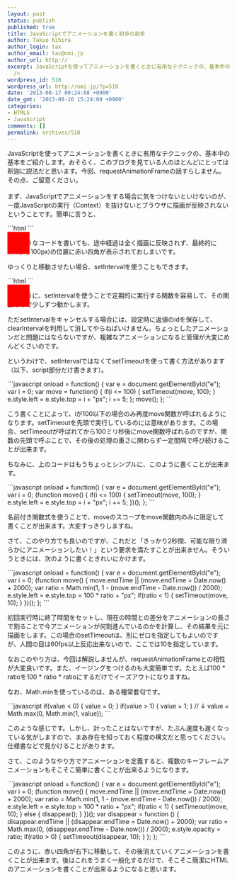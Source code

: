 ```yaml
---
layout: post
status: publish
published: true
title: JavaScriptでアニメーションを書く初歩の初歩
author: Takuo Kihira
author_login: tax
author_email: tax@nmi.jp
author_url: http://
excerpt: JavaScriptを使ってアニメーションを書くときに有用なテクニックの、基本中の基本をご紹介します。おそらく、このブログを見ている人のほとんどにとっては釈迦に説法だと思います。今回、requestAnimationFrameの話すらしません。その点、ご留意ください。<br
  />
wordpress_id: 510
wordpress_url: http://nmi.jp/?p=510
date: '2013-08-17 00:24:08 +0900'
date_gmt: '2013-08-16 15:24:08 +0900'
categories:
- HTML5
- JavaScript
comments: []
permalink: archives/510
---
```

<p>JavaScriptを使ってアニメーションを書くときに有用なテクニックの、基本中の基本をご紹介します。おそらく、このブログを見ている人のほとんどにとっては釈迦に説法だと思います。今回、requestAnimationFrameの話すらしません。その点、ご留意ください。<br />
<a id="more"></a><a id="more-510"></a><br />
まず、JavaScriptでアニメーションをする場合に気をつけないといけないのが、一度JavaScriptの実行（Context）を抜けないとブラウザに描画が反映されないということです。簡単に言うと、<br />
</p>
```html
<html><head><title>bad sample</title><script>
onload = function() {
    var e = document.getElementById("e");
    for(var i = 0; i <= 100; i += 5) {
        e.style.left = e.style.top = i + "px";
    }
};
</script></head><body>
<div id="e" style="position:absolute;background-color:red;width:50px;height:50px"></div>
</body>
```
<p>
このようなコードを書いても、途中経過は全く描画に反映されず、最終的に(100px, 100px)の位置に赤い四角が表示されておしまいです。</p>
<p>ゆっくりと移動させたい場合、setIntervalを使うこともできます。<br />
</p>
```html
<html><head><title>normal sample</title><script>
onload = function() {
    var e = document.getElementById("e");
    var i = 0;
    var id = setInterval(function() {
        e.style.left = e.style.top = i + "px";
        i += 5;
        if(i > 100) {
            clearInterval(id);
        }
    }, 100);
};
</script></head><body>
<div id="e" style="position:absolute;background-color:red;width:50px;height:50px"></div>
</body>
```
<p>
このように、setIntervalを使うことで定期的に実行する関数を容易して、その関数の中で少しずつ動かします。</p>
<p>ただsetIntervalをキャンセルする場合には、設定時に返値のidを保存して、clearIntervalを利用して消してやらねばいけません。ちょっとしたアニメーションだと問題にはならないですが、複雑なアニメーションになると管理が大変にめんどくさいのです。</p>
<p>というわけで、setIntervalではなくてsetTimeoutを使って書く方法があります（以下、script部分だけ書きます）。<br />
</p>
```javascript
onload = function() {
    var e = document.getElementById("e");
    var i = 0;
    var move = function() {
        if(i <= 100) {
            setTimeout(move, 100);
        }
        e.style.left = e.style.top = i + "px";
        i += 5;
    };
    move();
};
```
<p>
こう書くことによって、iが100以下の場合のみ再度move関数が呼ばれるようになります。setTimeoutを先頭で実行しているのには意味があります。この場合、setTimeoutが呼ばれてから100ミリ秒後にmove関数呼ばれるのですが、関数の先頭で呼ぶことで、その後の処理の重さに関わらず一定間隔で呼び続けることが出来ます。</p>
<p>ちなみに、上のコードはもうちょっとシンプルに、このように書くことが出来ます。<br />
</p>
```javascript
onload = function() {
    var e = document.getElementById("e");
    var i = 0;
    (function move() {
        if(i <= 100) {
            setTimeout(move, 100);
        }
        e.style.left = e.style.top = i + "px";
        i += 5;
    })();
};
```
<p>
名前付き関数式を使うことで、moveのスコープをmove関数内のみに限定して書くことが出来ます。大変すっきりしますね。</p>
<p>さて、このやり方でも良いのですが、これだと「きっかり2秒間、可能な限り滑らかにアニメーションしたい！」という要求を満たすことが出来ません。そういうときには、次のように書くときれいにかけます。<br />
</p>
```javascript
onload = function() {
    var e = document.getElementById("e");
    var i = 0;
    (function move() {
        move.endTime || (move.endTime = Date.now() + 2000);
        var ratio = Math.min(1, 1 - (move.endTime - Date.now()) / 2000);
        e.style.left = e.style.top = 100 * ratio + "px";
        if(ratio < 1) {
            setTimeout(move, 10);
        }
    })();
};
```
<p>
初回実行時に終了時間をセットし、現在の時間との差分をアニメーションの長さで割ることで今アニメーションが何割進んでいるのかを計算し、その結果を元に描画をします。この場合のsetTimeoutは、別にゼロを指定してもよいのですが、人間の目は60fps以上反応出来ないので、ここでは10を指定しています。</p>
<p>なおこのやり方は、今回は解説しませんが、requestAnimationFrameとの相性が大変良いです。また、イージングをつけるのも大変簡単です。たとえば100 * ratioを100 * ratio * ratioにするだけでイーズアウトになりますね。</p>
<p>なお、Math.minを使っているのは、ある種常套句です。<br />
</p>
```javascript
if(value < 0) { value = 0; }
if(value > 1) { value = 1; }
// ↓
value = Math.max(0, Math.min(1, value));
```
<p>
このような感じです。しかし、計ったことはないですが、たぶん速度も遅くなっている気がしますので、まあ存在を知っておく程度の構文だと思ってください。仕様書などで見かけることがあります。</p>
<p>さて、このようなやり方でアニメーションを定義すると、複数のキーフレームアニメーションもそこそこ簡単に書くことが出来るようになります。<br />
</p>
```javascript
onload = function() {
    var e = document.getElementById("e");
    var i = 0;
    (function move() {
        move.endTime || (move.endTime = Date.now() + 2000);
        var ratio = Math.min(1, 1 - (move.endTime - Date.now()) / 2000);
        e.style.left = e.style.top = 100 * ratio + "px";
        if(ratio < 1) {
            setTimeout(move, 10);
        } else {
            disappear();
        }
    })();
    var disappear = function () {
        disappear.endTime || (disappear.endTime = Date.now() + 2000);
        var ratio = Math.max(0, (disappear.endTime - Date.now()) / 2000);
        e.style.opacity = ratio;
        if(ratio > 0) {
            setTimeout(disappear, 10);
        }
    };
};
```
<p>
このように、赤い四角が右下に移動して、その後消えていくアニメーションを書くことが出来ます。後はこれをうまく一般化するだけで、そこそこ簡潔にHTMLのアニメーションを書くことが出来るようになると思います。</p>
